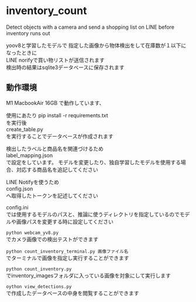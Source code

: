 # inventory_count
Detect objects with a camera and send a shopping list on LINE before inventory runs out

yoov8と学習したモデルで
指定した画像から物体検出をして在庫数が１以下になったときに  
LINE norifyで買い物リストが送信されます  
検出時の結果はsqlite3データベースに保存されます


## 動作環境
M1 MacbookAir 16GB で動作しています、  

使用にあたり
pip install -r requirements.txt  
を実行後  
create_table.py  
を実行することでデータベースが作成されます

検出したラベルと商品名を関連づけるため  
label_mapping.json  
で設定をしています。
モデルを変更したり、独自学習したモデルを使用する場合、対応する商品名を追記してください  

LINE Notifyを使うため  
config.json  
へ取得したトークンを記述してください  

config.ini  
では使用するモデルのパスと、推論に使うディレクトリを指定しているのでモデルや画像パスを変更する時に設定してください  

`python webcam_yv8.py`  
でカメラ画像での検出テストができます  

`python count_inventory_terminal.py 画像ファイル名`  
でターミナルで画像を指定し実行することができます  

`python count_inventory.py`  
でinventory_imagesフォルダに入っている画像を対象にして実行します  

`oython view_detections.py`  
で作成したデータベースの中身を閲覧することができます
